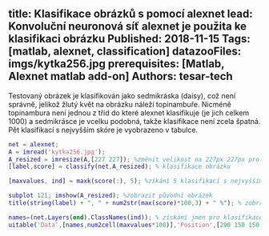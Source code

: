 title: Klasifikace obrázků s pomocí alexnet
lead: Konvoluční neuronová síť alexnet je použita ke klasifikaci obrázku
Published: 2018-11-15
Tags: [matlab, alexnet, classification]
datazooFiles: imgs/kytka256.jpg
prerequisites: [Matlab, Alexnet matlab add-on]
Authors: tesar-tech
---

Testovaný obrázek je klasifikován jako sedmikráska (daisy), což není správně, jelikož žlutý květ na obrázku náleží topinambuře. Nicméně topinambura není jednou z tříd do které alexnet klasifikuje (je jich celkem 1000) a sedmikrásce je vcelku podobná, takže klasifikace není zcela špatná. Pět klasifikací s nejvyšším skóre je vyobrazeno v tabulce.

```matlab
net = alexnet;
A = imread('kytka256.jpg');
A_resized = imresize(A,[227 227]); %změnit velikost na 227px 227px pro vstup cnn
[label,score] = classify(net,A_resized); % klasifikace obrázku

[maxvalues, ind] = maxk(score(:), 5); %zíkání 5 klasifikací s nejvyšším skóre

subplot 121; imshow(A_resized); %zobrazit původní obrázek
title(string(label) + ", " + num2str(max(score)*100,3) + " %"); % zobrazit klasifikaci a procenta

names=(net.Layers(end).ClassNames(ind)); % získání jmen pro klasifikace
uitable('Data',[names,num2cell(maxvalues*100)],'Position',[290 150 150 130],'ColumnName',{'Class name','Score %'});% vytvoření tabulky
```